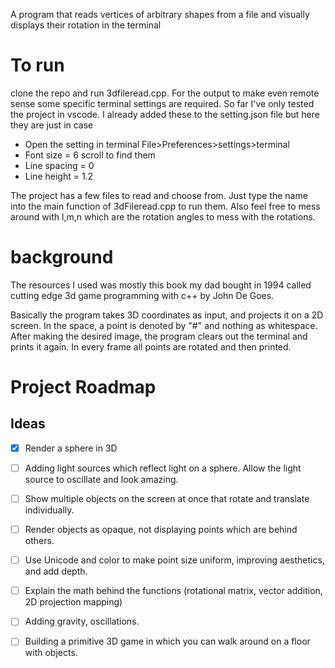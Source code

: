 A program that reads vertices of arbitrary shapes from a file and visually displays their rotation in the terminal

# To run
clone the repo and run 3dfileread.cpp.
For the output to make even remote sense some specific terminal settings are required. So far I've only tested the project in vscode. I already added these to the setting.json file but here they are just in case
- Open the setting in terminal File>Preferences>settings>terminal
- Font size = 6 scroll to find them
- Line spacing = 0
- Line height = 1.2

The project has a few files to read and choose from. Just type the name into the main function of 3dFileread.cpp to run them. Also feel free to mess around with l,m,n which are the rotation angles to mess with the rotations.

# background
The resources I used was mostly this book my dad bought in 1994 called cutting edge 3d game programming with c++ by John De Goes. 

Basically the program takes 3D coordinates as input, and projects it on a 2D screen. In the space, a point is denoted by "#" and nothing as whitespace. After making the desired image, the program clears out the terminal and prints it again. In every frame all points are rotated and then printed.

# Project Roadmap

## Ideas
- [x] Render a sphere in 3D
- [ ] Adding light sources which reflect light on a sphere. Allow the light source to oscillate and look amazing.
- [ ] Show multiple objects on the screen at once that rotate and translate individually.
- [ ] Render objects as opaque, not displaying points which are behind others.
- [ ] Use Unicode and color to make point size uniform, improving aesthetics, and add depth.
- [ ] Explain the math behind the functions (rotational matrix, vector addition, 2D projection mapping)
- [ ] Adding gravity, oscillations.
- [ ] Building a primitive 3D game in which you can walk around on a floor with objects.

